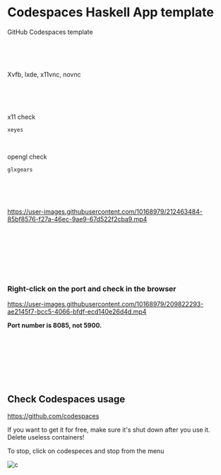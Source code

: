 # Codespaces Haskell App template

GitHub Codespaces template

<br><br><br>

Xvfb, lxde, x11vnc, novnc

<br><br><br>

x11 check

```
xeyes
```

<br>

opengl check

```
glxgears
```

<br><br><br>

https://user-images.githubusercontent.com/10168979/212463484-85bf8576-f27a-46ec-9ae9-67d522f2cba9.mp4

<br><br><br><br><br><br>

### Right-click on the port and check in the browser

https://user-images.githubusercontent.com/10168979/209822293-ae2145f7-bcc5-4066-bfdf-ecd140e26d4d.mp4

**Port number is 8085, not 5900.**

<br><br><br><br><br><br>

## Check Codespaces usage

https://github.com/codespaces

If you want to get it for free, make sure it's shut down after you use it.  
Delete useless containers!

To stop, click on codespeces and stop from the menu

![c](https://user-images.githubusercontent.com/10168979/209823266-8ae47f4e-f86e-44a7-a013-dd480fa6c3ad.png)

<br><br><br><br><br><br>
<br><br><br>
<br><br><br>
<br><br><br>
